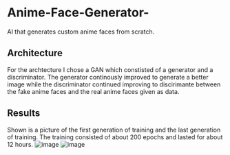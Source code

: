 # Anime-Face-Generator-

AI that generates custom anime faces from scratch. 

## Architecture

For the archtecture I chose a GAN which constisted of a generator and a discriminator. The generator continously improved to generate a better image while the discriminator continued improving to discirimante between the fake anime faces and the real anime faces given as data. 

## Results 

Shown is a picture of the first generation of training and the last generation of training. The training consisted of about 200 epochs and lasted for about 12 hours. 
![image](https://github.com/durzal1/Anime-Face-Generator-/assets/67489054/b2a7c60b-8abe-4f1d-9ee9-d011117c06b6)
![image](https://github.com/durzal1/Anime-Face-Generator-/assets/67489054/24bf6e67-9a35-437e-932e-565b43f62f06)


